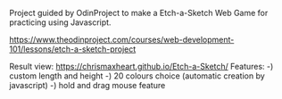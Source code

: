 Project guided by OdinProject to make a Etch-a-Sketch Web Game for practicing using Javascript.

https://www.theodinproject.com/courses/web-development-101/lessons/etch-a-sketch-project

Result view: https://chrismaxheart.github.io/Etch-a-Sketch/
Features:
-) custom length and height
-) 20 colours choice (automatic creation by javascript)
-) hold and drag mouse feature